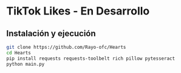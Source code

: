 # TikTok Likes - En Desarrollo

## Instalación y ejecución

```bash
git clone https://github.com/Rayo-ofc/Hearts
cd Hearts
pip install requests requests-toolbelt rich pillow pytesseract
python main.py 